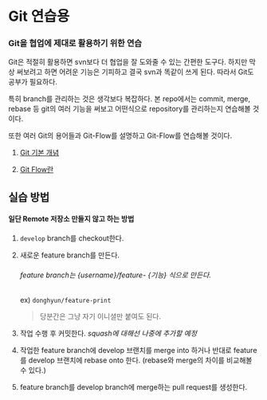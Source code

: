 # Git 연습용

### Git을 협업에 제대로 활용하기 위한 연습

Git은 적절히 활용하면 svn보다 더 협업을 잘 도와줄 수 있는 간편한 도구다. 하지만 막상 써보려고 하면 어려운 기능은 기피하고 결국 svn과 똑같이 쓰게 된다. 따라서 Git도 공부가 필요하다.

특히 branch를 관리하는 것은 생각보다 복잡하다. 본 repo에서는 commit, merge, rebase 등 git의 여러 기능을 써보고 어떤식으로 repository를 관리하는지 연습해볼 것이다.

또한 여러 Git의 용어들과 Git-Flow를 설명하고 Git-Flow를 연습해볼 것이다.

1. [Git 기본 개념](https://github.com/Semaj2010/SsgGitPractice/blob/master/Git%20%EA%B0%9C%EB%85%90%20%EC%95%8C%EC%95%84%EB%B3%B4%EA%B8%B0.md)

2. [Git Flow란](https://github.com/Semaj2010/SsgGitPractice/blob/master/Git%20Flow%EB%9E%80.md)

## 실습 방법 

#### 일단 Remote 저장소 만들지 않고 하는 방법

1. `develop` branch를 checkout한다.

2. 새로운 feature branch를 만든다.

   ###### feature branch는 {username}/feature- {기능} 식으로 만든다.

   ex) `donghyun/feature-print`

   > 당분간은 그냥 자기 이니셜만 붙여도 된다.

3. 작업 수행 후 커밋한다. *squash에 대해선 나중에 추가할 예정*

4. 작업한 feature branch에 develop 브랜치를 merge into 하거나 반대로 feature를 develop 브랜치에 rebase onto 한다. (rebase와 merge의 차이를 비교해볼 수 있다.)

5. feature branch를 develop branch에 merge하는 pull request를 생성한다.
